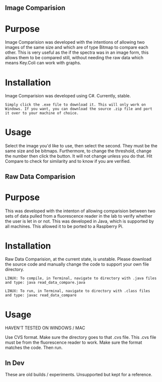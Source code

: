 Image Comparision
--------------
# Purpose
Image Comparision was developed with the intentions of allowing two images of the same size and which are of type Bitmap to compare each other. This is very useful as the if the spectra was in an image form, this allows them to be compared still, without needing the raw data which means Key.Coli can work with graphs.

# Installation 
Image Comparision was developed using C#. Currently, stable.

```
Simply click the .exe file to download it. This will only work on Windows. If you want, you can download the source .zip file and port it over to your machine of choice.
```

# Usage
Select the image you'd like to use, then select the second. They must be the same size and be bitmaps.
Furthermore, to change the threshold, change the number then click the button. It will not change unless you do that.
Hit Compare to check for similarity and to know if you are verified.

Raw Data Comparision
--------------
# Purpose
This was developed with the intenton of allowing comparision between two sets of data pulled from a fluorescence reader in the lab to verify whether the user is let in or not. This was developed in Java, which is supported by all machines. This allowed it to be ported to a Raspberry Pi. 


# Installation 
Raw Data Comparision, at the current state, is unstable. Please download the source code and manually change the code to support your own file directory.

```
LINUX: To compile, in Terminal, navigate to directory with .java files and type: java read_data_compare.java
```
```
LINUX: To run, in Terminal, navigate to directory with .class files and type: javac read_data_compare
```

# Usage
HAVEN'T TESTED ON WINDOWS / MAC

Use CVS format. Make sure the directory goes to that .cvs file. This .cvs file must be from the fluorescence reader to work. Make sure the format matches the code. Then run.

In Dev
------------
These are old builds / experiments. Unsupported but kept for a reference.
